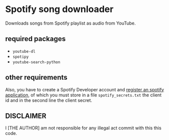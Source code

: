 # Spotify song downloader

Downloads songs from Spotify playlist as audio from YouTube.

## required packages

- `youtube-dl`
- `spotipy`
- `youtube-search-python`

## other requirements

Also, you have to create a Spotify Developer account and [register an spotify application](https://developer.spotify.com/dashboard/applications), of which you must store in a file `spotify_secrets.txt` the client id and in the second line the client secret.

## DISCLAIMER

I [THE AUTHOR] am not responsible for any illegal act commit with this this code.
